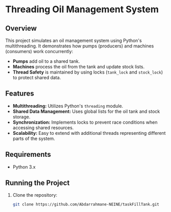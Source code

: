 # Threading Oil Management System

## Overview
This project simulates an oil management system using Python's multithreading. It demonstrates how pumps (producers) and machines (consumers) work concurrently:
- **Pumps** add oil to a shared tank.
- **Machines** process the oil from the tank and update stock lists.
- **Thread Safety** is maintained by using locks (`tank_lock` and `stock_lock`) to protect shared data.

## Features
- **Multithreading:** Utilizes Python's `threading` module.
- **Shared Data Management:** Uses global lists for the oil tank and stock storage.
- **Synchronization:** Implements locks to prevent race conditions when accessing shared resources.
- **Scalability:** Easy to extend with additional threads representing different parts of the system.

## Requirements
- Python 3.x

## Running the Project
1. Clone the repository:
   ```bash
   git clone https://github.com/Abdarrahmane-NEINE/taskFillTank.git
